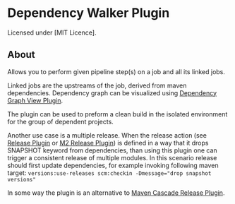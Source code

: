 Dependency Walker Plugin
========================

Licensed under [MIT Licence].


About
-----
Allows you to perform given pipeline step(s) on a job and all its linked jobs.

Linked jobs are the upstreams of the job, derived from maven dependencies. Dependency graph can be visualized using
[Dependency Graph View Plugin](https://wiki.jenkins-ci.org/display/JENKINS/Dependency+Graph+View+Plugin).

The plugin can be used to preform a clean build in the isolated environment for the group of dependent projects.

Another use case is a multiple release. When the release action 
(see [Release Plugin](https://wiki.jenkins-ci.org/display/JENKINS/Release+Plugin) or 
[M2 Release Plugin](https://wiki.jenkins-ci.org/display/JENKINS/M2+Release+Plugin)) is defined
in a way that it drops SNAPSHOT keyword from dependencies, than using this plugin one can trigger
a consistent release of multiple modules.
In this scenario release should first update dependencies, for example invoking following maven target: 
   `versions:use-releases scm:checkin -Dmessage="drop snapshot versions"` 

In some way the plugin is an alternative to [Maven Cascade Release Plugin](https://wiki.jenkins-ci.org/display/JENKINS/Maven+Cascade+Release+Plugin).